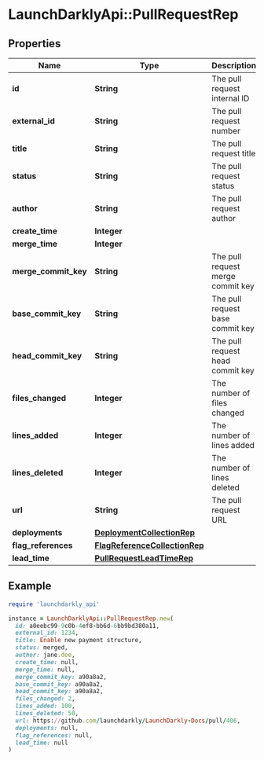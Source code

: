 # LaunchDarklyApi::PullRequestRep

## Properties

| Name | Type | Description | Notes |
| ---- | ---- | ----------- | ----- |
| **id** | **String** | The pull request internal ID |  |
| **external_id** | **String** | The pull request number |  |
| **title** | **String** | The pull request title |  |
| **status** | **String** | The pull request status |  |
| **author** | **String** | The pull request author |  |
| **create_time** | **Integer** |  |  |
| **merge_time** | **Integer** |  | [optional] |
| **merge_commit_key** | **String** | The pull request merge commit key | [optional] |
| **base_commit_key** | **String** | The pull request base commit key |  |
| **head_commit_key** | **String** | The pull request head commit key |  |
| **files_changed** | **Integer** | The number of files changed |  |
| **lines_added** | **Integer** | The number of lines added |  |
| **lines_deleted** | **Integer** | The number of lines deleted |  |
| **url** | **String** | The pull request URL |  |
| **deployments** | [**DeploymentCollectionRep**](DeploymentCollectionRep.md) |  | [optional] |
| **flag_references** | [**FlagReferenceCollectionRep**](FlagReferenceCollectionRep.md) |  | [optional] |
| **lead_time** | [**PullRequestLeadTimeRep**](PullRequestLeadTimeRep.md) |  | [optional] |

## Example

```ruby
require 'launchdarkly_api'

instance = LaunchDarklyApi::PullRequestRep.new(
  id: a0eebc99-9c0b-4ef8-bb6d-6bb9bd380a11,
  external_id: 1234,
  title: Enable new payment structure,
  status: merged,
  author: jane.doe,
  create_time: null,
  merge_time: null,
  merge_commit_key: a90a8a2,
  base_commit_key: a90a8a2,
  head_commit_key: a90a8a2,
  files_changed: 2,
  lines_added: 100,
  lines_deleted: 50,
  url: https://github.com/launchdarkly/LaunchDarkly-Docs/pull/406,
  deployments: null,
  flag_references: null,
  lead_time: null
)
```

